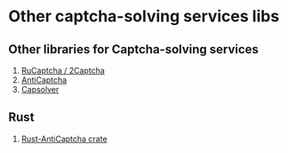 # Other captcha-solving services libs

## Other libraries for Captcha-solving services
1. [RuCaptcha / 2Captcha](https://github.com/AndreiDrang/python-rucaptcha)
2. [AntiCaptcha](https://github.com/AndreiDrang/python3-anticaptcha)
3. [Capsolver](https://github.com/AndreiDrang/python3-captchaai)

## Rust
1. [Rust-AntiCaptcha crate](https://crates.io/crates/rust-anticaptcha)
